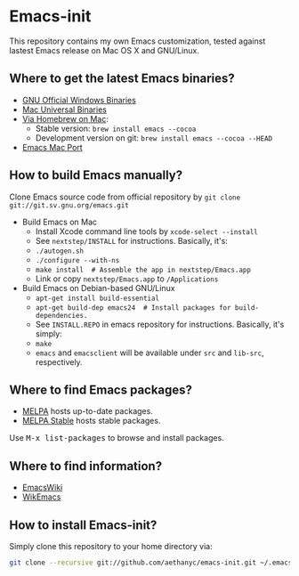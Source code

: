 # Emacs-init #

This repository contains my own Emacs customization, tested against lastest
Emacs release on Mac OS X and GNU/Linux.

## Where to get the latest Emacs binaries? ##

* [GNU Official Windows Binaries](http://ftp.gnu.org/gnu/emacs/windows/)
* [Mac Universal Binaries](http://emacsformacosx.com/)
* [Via Homebrew on Mac](https://github.com/mxcl/homebrew/blob/master/Library/Formula/emacs.rb):
  * Stable version: `brew install emacs --cocoa`
  * Development version on git: `brew install emacs --cocoa --HEAD`
* [Emacs Mac Port](https://github.com/railwaycat/homebrew-emacsmacport/releases)

## How to build Emacs manually?
Clone Emacs source code from official repository by `git clone git://git.sv.gnu.org/emacs.git`

* Build Emacs on Mac
  * Install Xcode command line tools by `xcode-select --install`
  * See `nextstep/INSTALL` for instructions. Basically, it's:
  * `./autogen.sh`
  * `./configure --with-ns`
  * `make install  # Assemble the app in nextstep/Emacs.app`
  * Link or copy `nextstep/Emacs.app` to `/Applications`
* Build Emacs on Debian-based GNU/Linux
  * `apt-get install build-essential`
  * `apt-get build-dep emacs24  # Install packages for build-dependencies.`
  * See `INSTALL.REPO` in emacs repository for instructions. Basically, it's simply:
  * `make`
  * `emacs` and `emacsclient` will be available under `src` and `lib-src`, respectively.

## Where to find Emacs packages? ##

* [MELPA](http://melpa.org/) hosts up-to-date packages.
* [MELPA Stable](http://stable.melpa.org/) hosts stable packages.

Use <kbd>M-x list-packages</kbd> to browse and install packages.

## Where to find information? ##

* [EmacsWiki](http://www.emacswiki.org/)
* [WikEmacs](http://wikemacs.org/)


## How to install Emacs-init? ##

Simply clone this repository to your home directory via:

```bash
git clone --recursive git://github.com/aethanyc/emacs-init.git ~/.emacs.d
```
